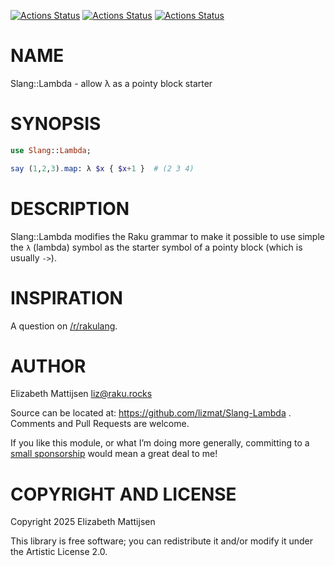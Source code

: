 [![Actions Status](https://github.com/lizmat/Slang-Lambda/actions/workflows/linux.yml/badge.svg)](https://github.com/lizmat/Slang-Lambda/actions) [![Actions Status](https://github.com/lizmat/Slang-Lambda/actions/workflows/macos.yml/badge.svg)](https://github.com/lizmat/Slang-Lambda/actions) [![Actions Status](https://github.com/lizmat/Slang-Lambda/actions/workflows/windows.yml/badge.svg)](https://github.com/lizmat/Slang-Lambda/actions)

NAME
====

Slang::Lambda - allow λ as a pointy block starter

SYNOPSIS
========

```raku
use Slang::Lambda;

say (1,2,3).map: λ $x { $x+1 }  # (2 3 4)
```

DESCRIPTION
===========

Slang::Lambda modifies the Raku grammar to make it possible to use simple the `λ` (lambda) symbol as the starter symbol of a pointy block (which is usually `->`).

INSPIRATION
===========

A question on [/r/rakulang](https://www.reddit.com/r/rakulang/comments/1idts0a/how_can_i_use_λ_lambda_for_if_at_all/).

AUTHOR
======

Elizabeth Mattijsen <liz@raku.rocks>

Source can be located at: https://github.com/lizmat/Slang-Lambda . Comments and Pull Requests are welcome.

If you like this module, or what I’m doing more generally, committing to a [small sponsorship](https://github.com/sponsors/lizmat/) would mean a great deal to me!

COPYRIGHT AND LICENSE
=====================

Copyright 2025 Elizabeth Mattijsen

This library is free software; you can redistribute it and/or modify it under the Artistic License 2.0.

